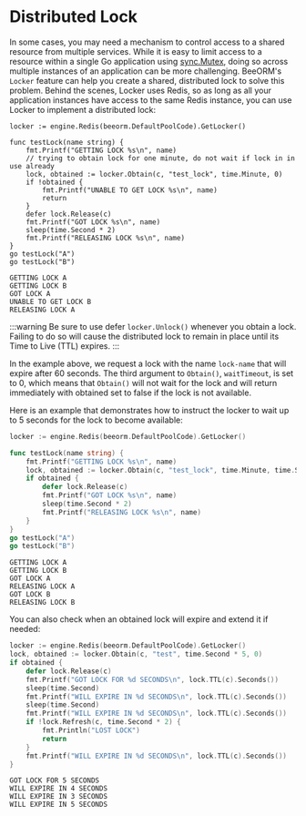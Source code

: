 # Distributed Lock

In some cases, you may need a mechanism to control access to a shared resource from multiple services. While it is easy to limit access to a resource within a single Go application using [sync.Mutex](https://tour.golang.org/concurrency/9), doing so across multiple instances of an application can be more challenging. BeeORM's `Locker` feature can help you create a shared, distributed lock to solve this problem. Behind the scenes, Locker uses Redis, so as long as all your application instances have access to the same Redis instance, you can use Locker to implement a distributed lock:

```go{
locker := engine.Redis(beeorm.DefaultPoolCode).GetLocker()

func testLock(name string) {
    fmt.Printf("GETTING LOCK %s\n", name)
    // trying to obtain lock for one minute, do not wait if lock in in use already
    lock, obtained := locker.Obtain(c, "test_lock", time.Minute, 0)
    if !obtained {
        fmt.Printf("UNABLE TO GET LOCK %s\n", name)
        return
    }
    defer lock.Release(c)
    fmt.Printf("GOT LOCK %s\n", name)
    sleep(time.Second * 2)
    fmt.Printf("RELEASING LOCK %s\n", name)
}
go testLock("A")
go testLock("B")
```

```
GETTING LOCK A
GETTING LOCK B
GOT LOCK A
UNABLE TO GET LOCK B
RELEASING LOCK A
```

:::warning
Be sure to use defer `locker.Unlock()` whenever you obtain a lock. Failing to do so will cause the distributed lock to remain in place until its Time to Live (TTL) expires.
:::

In the example above, we request a lock with the name `lock-name` that will expire after 60 seconds. The third argument to `Obtain()`, `waitTimeout`, is set to 0, which means that `Obtain()` will not wait for the lock and will return immediately with obtained set to false if the lock is not available.

Here is an example that demonstrates how to instruct the locker to wait up to 5 seconds for the lock to become available:

```go
locker := engine.Redis(beeorm.DefaultPoolCode).GetLocker()

func testLock(name string) {
    fmt.Printf("GETTING LOCK %s\n", name)
    lock, obtained := locker.Obtain(c, "test_lock", time.Minute, time.Second * 5)
    if obtained {
        defer lock.Release(c)
        fmt.Printf("GOT LOCK %s\n", name)
        sleep(time.Second * 2)
        fmt.Printf("RELEASING LOCK %s\n", name)
    }
}
go testLock("A")
go testLock("B")
```

```
GETTING LOCK A
GETTING LOCK B
GOT LOCK A
RELEASING LOCK A
GOT LOCK B
RELEASING LOCK B
```

You can also check when an obtained lock will expire and extend it if needed:

```go
locker := engine.Redis(beeorm.DefaultPoolCode).GetLocker()
lock, obtained := locker.Obtain(c, "test", time.Second * 5, 0)
if obtained {
    defer lock.Release(c)
    fmt.Printf("GOT LOCK FOR %d SECONDS\n", lock.TTL(c).Seconds())
    sleep(time.Second)
    fmt.Printf("WILL EXPIRE IN %d SECONDS\n", lock.TTL(c).Seconds())
    sleep(time.Second)
    fmt.Printf("WILL EXPIRE IN %d SECONDS\n", lock.TTL(c).Seconds())
    if !lock.Refresh(c, time.Second * 2) {
        fmt.Println("LOST LOCK")
        return
    }
    fmt.Printf("WILL EXPIRE IN %d SECONDS\n", lock.TTL(c).Seconds())  
}
```

```
GOT LOCK FOR 5 SECONDS
WILL EXPIRE IN 4 SECONDS
WILL EXPIRE IN 3 SECONDS
WILL EXPIRE IN 5 SECONDS
```
